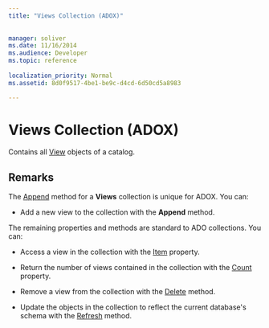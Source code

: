 ```yaml
---
title: "Views Collection (ADOX)"
 
 
manager: soliver
ms.date: 11/16/2014
ms.audience: Developer
ms.topic: reference
  
localization_priority: Normal
ms.assetid: 8d0f9517-4be1-be9c-d4cd-6d50cd5a8983

---
```


# Views Collection (ADOX)

Contains all [View](view-object-adox.md) objects of a catalog. 
  
## Remarks

The [Append](append-method-adox-views.md) method for a **Views** collection is unique for ADOX. You can: 
  
- Add a new view to the collection with the **Append** method. 
    
The remaining properties and methods are standard to ADO collections. You can:
  
- Access a view in the collection with the [Item](item-property-ado.md) property. 
    
- Return the number of views contained in the collection with the [Count](count-property-ado.md) property. 
    
- Remove a view from the collection with the [Delete](delete-method-adox-collections.md) method. 
    
- Update the objects in the collection to reflect the current database's schema with the [Refresh](refresh-method-ado.md) method. 
    

